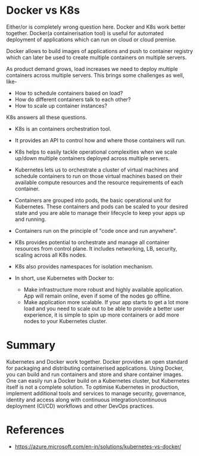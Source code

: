 # Docker vs K8s
Either/or is completely wrong question here. Docker and K8s work better together.
Docker(a containerisation tool) is useful for automated deployment of applications which can run on cloud or cloud premise.

Docker allows to build images of applications and push to container registry which can later be used to create multiple containers on multiple servers.

As product demand grows, load increases we need to deploy multiple containers across multiple servers. This brings some challenges as well, like-
- How to schedule containers based on load?
- How do different containers talk to each other?
- How to scale up container instances?

K8s answers all these questions.

- K8s is an containers orchestration tool.
- It provides an API to control how and where those containers will run. 
- K8s helps to easily tackle operational complexities when we scale up/down multiple containers deployed across multiple servers.
-  Kubernetes lets us to orchestrate a cluster of virtual machines and schedule containers to run on those virtual machines based on their available compute resources and the resource requirements of each container. 
- Containers are grouped into pods, the basic operational unit for Kubernetes. These containers and pods can be scaled to your desired state and you are able to manage their lifecycle to keep your apps up and running.

- Containers run on the principle of "code once and run anywhere".
- K8s provides potential to orchestrate and manage all container resources from control plane. It includes networking, LB, security, scaling across all K8s nodes.
- K8s also provides namespaces for isolation mechanism.
- In short, use Kubernetes with Docker to:

    - Make infrastructure more robust and highly available application. App will remain online, even if some of the nodes go offline.
    - Make application more scalable. If your app starts to get a lot more load and you need to scale out to be able to provide a better user experience, it is simple to spin up more containers or add more nodes to your Kubernetes cluster.

# Summary
Kubernetes and Docker work together. Docker provides an open standard for packaging and distributing containerised applications. Using Docker, you can build and run containers and store and share container images. One can easily run a Docker build on a Kubernetes cluster, but Kubernetes itself is not a complete solution. To optimise Kubernetes in production, implement additional tools and services to manage security, governance, identity and access along with continuous integration/continuous deployment (CI/CD) workflows and other DevOps practices.



# References
- https://azure.microsoft.com/en-in/solutions/kubernetes-vs-docker/